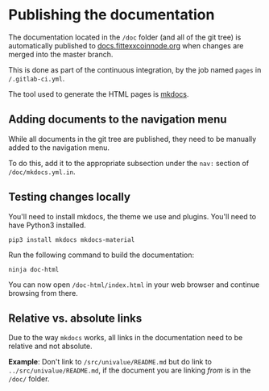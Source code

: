 # Publishing the documentation

The documentation located in the `/doc` folder (and all of the git tree) is
automatically published to [docs.fittexxcoinnode.org](https://docs.fittexxcoinnode.org)
when changes are merged into the master branch.

This is done as part of the continuous integration, by the job named `pages`
in `/.gitlab-ci.yml`.

The tool used to generate the HTML pages is [mkdocs](https://www.mkdocs.org).

## Adding documents to the navigation menu

While all documents in the git tree are published, they need to be
manually added to the navigation menu.

To do this, add it to the appropriate subsection under the `nav:` section
of `/doc/mkdocs.yml.in`.

## Testing changes locally

You'll need to install mkdocs, the theme we use and plugins. You'll need to have
Python3 installed.

```
pip3 install mkdocs mkdocs-material
```

Run the following command to build the documentation:

```
ninja doc-html
```

You can now open `/doc-html/index.html` in your web browser and continue browsing from there.

## Relative vs. absolute links

Due to the way `mkdocs` works, all links in the documentation need to be relative
and not absolute.

**Example**: Don't link to `/src/univalue/README.md` but do link to `../src/univalue/README.md`,
if the document you are linking *from* is in the `/doc/` folder.
